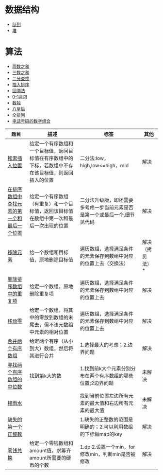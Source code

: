 # 数据结构
- [队列](https://github.com/htlAllen/data-structure-and-alghrithm/blob/master/notes/note-1.md)
- [堆](https://github.com/htlAllen/data-structure-and-alghrithm/blob/master/notes/note-7.md)
# 算法
- [两数之和](https://github.com/htlAllen/data-structure-and-alghrithm/blob/master/notes/note-2.md)
- [三数之和](https://github.com/htlAllen/data-structure-and-alghrithm/blob/master/notes/note-3.md)
- [二分查找](https://github.com/htlAllen/data-structure-and-alghrithm/blob/master/notes/note-5.md)
- [插入排序](https://github.com/htlAllen/data-structure-and-alghrithm/blob/master/notes/note-8.md)
- [回溯法](https://github.com/htlAllen/data-structure-and-alghrithm/blob/master/notes/note-15.md)
- [0-1背包](https://github.com/htlAllen/data-structure-and-alghrithm/blob/master/notes/note-16.md)
- [数独](https://github.com/htlAllen/data-structure-and-alghrithm/blob/master/notes/note-14.md)
- [八皇后](https://github.com/htlAllen/data-structure-and-alghrithm/blob/master/notes/note-13.md)
- [全排列](https://github.com/htlAllen/data-structure-and-alghrithm/blob/master/notes/note-11.md)
- [电话号码的数字组合](https://github.com/htlAllen/data-structure-and-alghrithm/blob/master/notes/note-10.md)

题目 | 描述 | 标签 | 其他
------------ | ------------- | ------------- | -------------
[搜索插入位置](./notes/note-17.md) | 给定一个有序数组和一个目标值，返回目标值在有序数组中的下标，若数组中不存在该目标值，则返回插入的位置 | 二分法:low，high,low<=high，mid | 解决
[在排序数组中查找元素的第一个和最后一个位置](./notes/note-18.md) | 给定一个有序数组（有重复）和一个目标值，返回该目标值在数组中第一次和最后一次出现的位置  | 二分法升级版，即还需要多考虑一步当前元素是否是第一个或最后一个,细节见代码 | 解决
[移除元素](./notes/note-19.md) | 给一个数组和目标值，原地删除目标值 | 遍历数组，选择满足条件的元素保存到数组中对应的位置上去（交换法） | 解决（拷贝法） *
[删除排序数组中的重复项]((./notes/note-20.md)) | 给定一个数组，原地删除重复项 | 遍历数组，选择满足条件的元素保存到数组中对应的位置上去 | 解决
[移动零](./notes/note-21.md) | 给定一个数组，将其中的零放到数组的末尾去，但不该元数组中元素的相对位置 | 遍历数组，选择满足条件的元素保存到数组中对应的位置上去 | 解决
[合并两个有序数组](./notes/note-21.md) | 给定两个有序（从小到大）数组，然后将其进行合并 | 1.选择最大的考虑；2.边界问题 | 解决
[寻找两个有序数组的中位数](./notes/note-21.md) | 找到第k大的数 | 1.找到前k大个元素分别分布在两个有序数组的哪些位置;2边界问题 | 未解决
[接雨水](./notes/note-21.md) |  | 找到当前位置左边所有元素的最大值和右边所有元素的最大值 |未解决
[缺失的第一个正整数](./notes/note-21.md) |  | 1.缺失的正整数的范围是明确的；2.可以利用数组的下标做map的key | 解决
[零钱兑换](./notes/note-25.md) | 给定一个零钱数组和amount值，求筹齐amount所需要的硬币的个数 | 1.dp 2.设置一个min，for修改min，判断min是否被修改 | 解决
